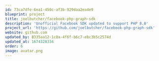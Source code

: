 ```yaml
---
id: 73ca7dfe-6ea1-450c-af3b-929daa2ea4e9
blueprint: project
title: joelbutcher/facebook-php-graph-sdk
description: 'Unofficial Facebook SDK updated to support PHP 8.0'
project_url: 'https://github.com/joelbutcher/facebook-php-graph-sdk'
website: github.com
updated_by: 8335aa12-1c0a-4f6f-b6c7-ebc3b5c2574d
updated_at: 1674328334
order: 6
image: avatar.png
---
```

